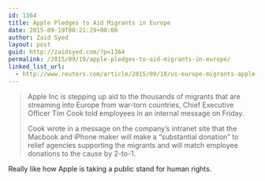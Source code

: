 ```yaml
---
id: 1364
title: Apple Pledges to Aid Migrants in Europe
date: 2015-09-19T00:21:29+00:00
author: Zaid Syed
layout: post
guid: http://zaidsyed.com/?p=1364
permalink: /2015/09/19/apple-pledges-to-aid-migrants-in-europe/
linked_list_url:
  - http://www.reuters.com/article/2015/09/18/us-europe-migrants-apple-idUSKCN0RI23020150918
---
```

> Apple Inc is stepping up aid to the thousands of migrants that are streaming into Europe from war-torn countries, Chief Executive Officer Tim Cook told employees in an internal message on Friday.
> 
> Cook wrote in a message on the company&#8217;s intranet site that the Macbook and iPhone maker will make a “substantial donation” to relief agencies supporting the migrants and will match employee donations to the cause by 2-to-1. 

Really like how Apple is taking a public stand for human rights.